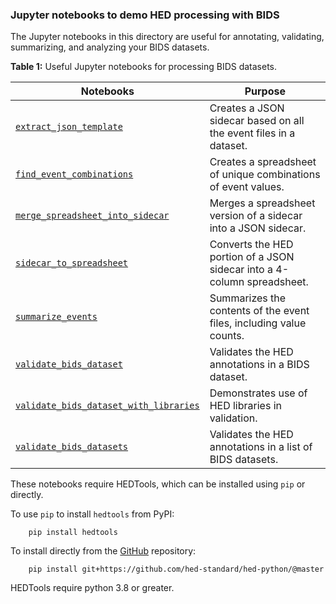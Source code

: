 ### Jupyter notebooks to demo HED processing with BIDS

The Jupyter notebooks in this directory are useful for annotating,
validating, summarizing, and analyzing your BIDS datasets.

**Table 1:** Useful Jupyter notebooks for processing BIDS datasets.

| Notebooks                                                                                                                                                             | Purpose                                                                 | 
|-----------------------------------------------------------------------------------------------------------------------------------------------------------------------|-------------------------------------------------------------------------| 
| [`extract_json_template`](https://github.com/hed-standard/hed-examples/blob/main/src/jupyter_notebooks/bids/extract_json_template.ipynb)                              | Creates a JSON sidecar based on all the event files in a dataset.       |
| [`find_event_combinations`](https://github.com/hed-standard/hed-examples/blob/main/src/jupyter_notebooks/bids/find_event_combinations.ipynb)                          | Creates a spreadsheet of unique combinations of event values.           |
| [`merge_spreadsheet_into_sidecar`](https://github.com/hed-standard/hed-examples/blob/main/src/jupyter_notebooks/bids/merge_spreadsheed_into_sidecar.ipynb)            | Merges a spreadsheet version of a sidecar into a JSON sidecar.          |
| [`sidecar_to_spreadsheet`](https://github.com/hed-standard/hed-examples/blob/main/src/jupyter_notebooks/bids/sidecar_to_spreadsheet.ipynb)                            | Converts the HED portion of a JSON sidecar into a 4-column spreadsheet. |
| [`summarize_events`](https://github.com/hed-standard/hed-examples/blob/main/src/jupyter_notebooks/bids/summarize_events.ipynb)                                        | Summarizes the contents of the event files, including value counts.     |  
| [`validate_bids_dataset`](https://github.com/hed-standard/hed-examples/blob/main/src/jupyter_notebooks/bids/validate_bids_dataset.ipynb)                              | Validates the HED annotations in a BIDS dataset.                        |
| [`validate_bids_dataset_with_libraries`](https://github.com/hed-standard/hed-examples/blob/main/src/jupyter_notebooks/bids/validate_bids_dataset_with_libraries.ipynb) | Demonstrates use of HED libraries in validation.                        |  
| [`validate_bids_datasets`](https://github.com/hed-standard/hed-examples/blob/main/src/jupyter_notebooks/bids/validate_bids_datasets.ipynb)                            | Validates the HED annotations in a list of BIDS datasets.               |  

These notebooks require HEDTools, which can be installed using `pip` or directly.

To use `pip` to install `hedtools` from PyPI:

   ```
       pip install hedtools
   ```

To install directly from the 
[GitHub](https://github.com/hed-standard/hed-python) repository:

   ```
       pip install git+https://github.com/hed-standard/hed-python/@master
   ```

HEDTools require python 3.8 or greater.

